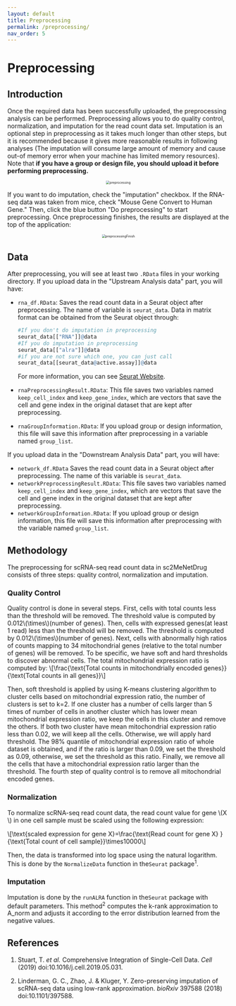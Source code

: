 ```yaml
---
layout: default
title: Preprocessing
permalink: /preprocessing/
nav_order: 5
---
```


# Preprocessing

## Introduction

Once the required data has been successfully uploaded, the preprocessing analysis can be performed. Preprocessing allows you to do quality control, normalization, and imputation for the read count data set. Imputation is an optional step in preprocessing as it takes much longer than other steps, but it is recommended because it gives more reasonable results in following analyses (The imputation will consume large amount of memory and cause out-of memory error when your machine has limited memory resources). Note that **if you have a group or design file, you should upload it before performing preprocessing.** 

<p align="center"><img src="../pic/preprocessing.png" alt="preprocessing" style="zoom:50%;" /></p>

If you want to do imputation, check the "imputation" checkbox. If the RNA-seq data was taken from mice, check "Mouse Gene Convert to Human Gene." Then, click the blue button "Do preprocessing" to start preprocessing. Once preprocessing finishes, the results are displayed at the top of the application:

<p align="center"><img src="../pic/preprocessingFinish.png" alt="preprocessingFinish" style="zoom:50%;" /></p>

## Data

After preprocessing, you will see at least two `.RData` files in your working directory. If you upload data in the "Upstream Analysis data" part, you will have:

* `rna_df.RData`: Saves the read count data in a Seurat object after preprocessing. The name of variable is `seurat_data`.  Data in matrix format can be obtained from the Seurat object through:

  ```R
  #If you don't do imputation in preprocessing
  seurat_data[["RNA"]]@data
  #If you do imputation in preprocessing
  seurat_data[["alra"]]@data
  #if you are not sure which one, you can just call
  seurat_data[[seurat_data@active.assay]]@data
  ```

  For more information, you can see [Seurat Website](https://satijalab.org/seurat/).

* `rnaPreprocessingResult.RData`: This file saves two variables named `keep_cell_index` and `keep_gene_index`, which are vectors that save the cell and gene index in the original dataset that are kept after preprocessing. 

* `rnaGroupInformation.RData`: If you upload group or design information, this file will save this information after preprocessing in a variable named `group_list`.

If you upload data in the "Downstream Analysis Data" part, you will have:

* `network_df.RData` Saves the read count data in a Seurat object after preprocessing. The name of this variable is `seurat_data`. 
* `networkPreprocessingResult.RData`: This file saves two variables named  `keep_cell_index` and `keep_gene_index`, which are vectors that save the cell and gene index in the original dataset that are kept after preprocessing. 
* `networkGroupInformation.RData`: If you upload group or design information, this file will save this information after preprocessing with the variable named `group_list`.

## Methodology

The preprocessing for scRNA-seq read count data in sc2MeNetDrug consists of three steps: quality control, normalization and imputation.

### Quality Control

Quality control is done in several steps. First, cells with total counts less than the threshold will be removed. The threshold value is computed by 0.012\\(\times\\)(number of genes). Then, cells with expressed genes(at least 1 read) less than the threshold will be removed. The threshold is computed by 0.012\\(\times\\)(number of genes). Next, cells with abnormally high ratios of counts mapping to 34 mitochondrial genes (relative to the total number of genes) will be removed. To be specific, we have soft and hard thresholds to discover abnormal cells. The total mitochondrial expression ratio is computed by:
\\[\frac{\text{Total counts in mitochondrially encoded genes}}{\text{Total counts in all genes}}\\]

Then, soft threshold is applied by using K-means clustering algorithm to cluster cells based on mitochondrial expression ratio, the number of clusters is set to k=2. If one cluster has a number of cells larger than 5 times of number of cells in another cluster which has lower mean mitochondrial expression ratio, we keep the cells in this cluster and remove the others. If both two cluster have mean mitochondrial expression ratio less than 0.02, we will keep all the cells. Otherwise, we will apply hard threshold. The 98% quantile of mitochondrial expression ratio of whole dataset is obtained, and if the ratio is larger than 0.09, we set the threshold as 0.09, otherwise, we set the threshold as this ratio. Finally, we remove all the cells that have a mitochondrial expression ratio larger than the threshold. The fourth step of quality control is to remove all mitochondrial encoded genes.

### Normalization

To normalize scRNA-seq read count data, the read count value for gene \\(X​\\) in one cell sample must be scaled using the following expression:

\\[\text{scaled expression for gene X}=\frac{\text{Read count for gene X} }{\text{Total count of cell sample}}\times10000\\]

Then, the data is transformed into log space using the natural logarithm. This is done by the `NormalizeData` function in the`Seurat` package<sup>1</sup>.

### Imputation

Imputation is done by the `runALRA` function in the`Seurat` package with default parameters. This method<sup>2</sup> computes the k-rank approximation to A_norm and adjusts it according to the error distribution learned from the negative values.



## References

1. Stuart, T. *et al.* Comprehensive Integration of Single-Cell Data. *Cell* (2019) doi:10.1016/j.cell.2019.05.031.

2. Linderman, G. C., Zhao, J. & Kluger, Y. Zero-preserving imputation of scRNA-seq data using low-rank approximation. *bioRxiv* 397588 (2018) doi:10.1101/397588.



